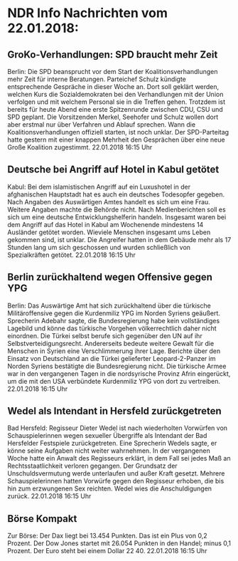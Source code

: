 # NDR Info Nachrichten vom 22.01.2018:


## GroKo-Verhandlungen: SPD braucht mehr Zeit
Berlin: Die SPD beansprucht vor dem Start der Koalitionsverhandlungen mehr Zeit für interne Beratungen. Parteichef Schulz kündigte entsprechende Gespräche in dieser Woche an. Dort soll geklärt werden, welchen Kurs die Sozialdemokraten bei den Verhandlungen mit der Union verfolgen und mit welchem Personal sie in die Treffen gehen. Trotzdem ist bereits für heute Abend eine erste Spitzenrunde zwischen CDU, CSU und SPD geplant. Die Vorsitzenden Merkel, Seehofer und Schulz wollen dort aber erstmal nur über Verfahren und Ablauf sprechen. Wann die Koalitionsverhandlungen offiziell starten, ist noch unklar. Der SPD-Parteitag hatte gestern mit einer knappen Mehrheit den Gesprächen über eine neue Große Koalition zugestimmt. 22.01.2018 16:15 Uhr 

## Deutsche bei Angriff auf Hotel in Kabul getötet
Kabul: Bei dem islamistischen Angriff auf ein Luxushotel in der afghanischen Hauptstadt hat es auch ein deutsches Todesopfer gegeben. Nach Angaben des Auswärtigen Amtes handelt es sich um eine Frau. Weitere Angaben machte die Behörde nicht. Nach Medienberichten soll es sich um eine deutsche Entwicklungshelferin handeln. Insgesamt waren bei dem Angriff auf das Hotel in Kabul am Wochenende mindestens 14 Ausländer getötet worden. Wieviele Menschen insgesamt ums Leben gekommen sind, ist unklar. Die Angreifer hatten in dem Gebäude mehr als 17 Stunden lang um sich geschossen und wurden schließlich von Spezialkräften getötet. 22.01.2018 16:15 Uhr 

## Berlin zurückhaltend wegen Offensive gegen YPG
Berlin: Das Auswärtige Amt hat sich zurückhaltend über die türkische Militäroffensive gegen die Kurdenmiliz YPG im Norden Syriens geäußert. Sprecherin Adebahr sagte, die Bundesregierung habe kein vollständiges Lagebild und könne das türkische Vorgehen völkerrechtlich daher nicht einordnen. Die Türkei selbst berufe sich gegenüber den UN auf ihr Selbstverteidigungsrecht. Andererseits bedeute weitere Gewalt für die Menschen in Syrien eine Verschlimmerung ihrer Lage. Berichte über den Einsatz von Deutschland an die Türkei gelieferter Leopard-2-Panzer im Norden Syriens bestätigte die Bundesregierung nicht. Die türkische Armee war in den vergangenen Tagen in die nordsyrische Provinz Afrin eingerückt, um die mit den USA verbündete Kurdenmiliz YPG von dort zu vertreiben. 22.01.2018 16:15 Uhr 

## Wedel als Intendant in Hersfeld zurückgetreten
Bad Hersfeld: Regisseur Dieter Wedel ist nach wiederholten Vorwürfen von Schauspielerinnen wegen sexueller Übergriffe als Intendant der Bad Hersfelder Festspiele zurückgetreten. Eine Sprecherin Wedels sagte, er könne seine Aufgaben nicht weiter wahrnehmen. In der vergangenen Woche hatte ein Anwalt des Regisseurs erklärt, in dem Fall sei jedes Maß an Rechtsstaatlichkeit verloren gegangen. Der Grundsatz der Unschuldsvermutung werde unterlaufen und außer Kraft gesetzt. Mehrere Schauspielerinnen hatten Vorwürfe gegen den Regisseur erhoben, die bis hin zum erzwungenen Sex reichten. Wedel wies die Anschuldigungen zurück. 22.01.2018 16:15 Uhr 

## Börse Kompakt
Zur Börse: Der Dax liegt bei 13.454 Punkten. Das ist ein Plus von 0,2 Prozent. Der Dow Jones startet mit 26.054 Punkten in den Handel; minus 0,1 Prozent. Der Euro steht bei einem Dollar 22  40. 22.01.2018 16:15 Uhr 

